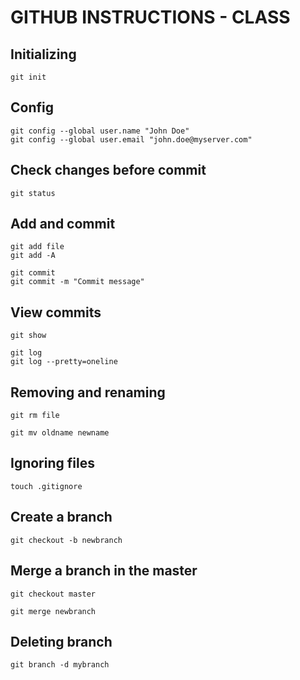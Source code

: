 # GITHUB INSTRUCTIONS - CLASS

## Initializing

```{r, engine='bash', count_lines}
git init
```

## Config

```{r, engine='bash', count_lines}
git config --global user.name "John Doe"
git config --global user.email "john.doe@myserver.com"
```

## Check changes before commit

```{r, engine='bash', count_lines}
git status
```

## Add and commit

```{r, engine='bash', count_lines}
git add file
git add -A
```

```{r, engine='bash', count_lines}
git commit
git commit -m "Commit message"
```

## View commits

```{r, engine='bash', count_lines}
git show
```

```{r, engine='bash', count_lines}
git log
git log --pretty=oneline
```

## Removing and renaming

```{r, engine='bash', count_lines}
git rm file
```

```{r, engine='bash', count_lines}
git mv oldname newname
```

## Ignoring files

```{r, engine='bash', count_lines}
touch .gitignore
```

## Create a branch

```{r, engine='bash', count_lines}
git checkout -b newbranch
```

## Merge a branch in the master

```{r, engine='bash', count_lines}
git checkout master
```

```{r, engine='bash', count_lines}
git merge newbranch
```

## Deleting branch

```{r, engine='bash', count_lines}
git branch -d mybranch
```
